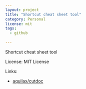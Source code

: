 ```yaml
---
layout: project
title: "Shortcut cheat sheet tool"
category: Personal
license: mit
tags:
  - github
  
---
```


Shortcut cheat sheet tool

License: MIT License

Links:

* [aquilax/cutdoc](https://github.com/aquilax/cutdoc)
